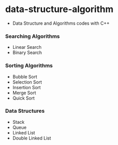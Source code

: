 # data-structure-algorithm
- Data Structure and Algorithms codes with C++
### Searching Algorithms
- Linear Search
- Binary Search
### Sorting Algorithms
- Bubble Sort
- Selection Sort
- Insertion Sort
- Merge Sort
- Quick Sort
### Data Structures
- Stack
- Queue
- Linked List
- Double Linked List
